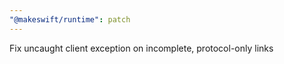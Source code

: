 ```yaml
---
"@makeswift/runtime": patch
---
```


Fix uncaught client exception on incomplete, protocol-only links
